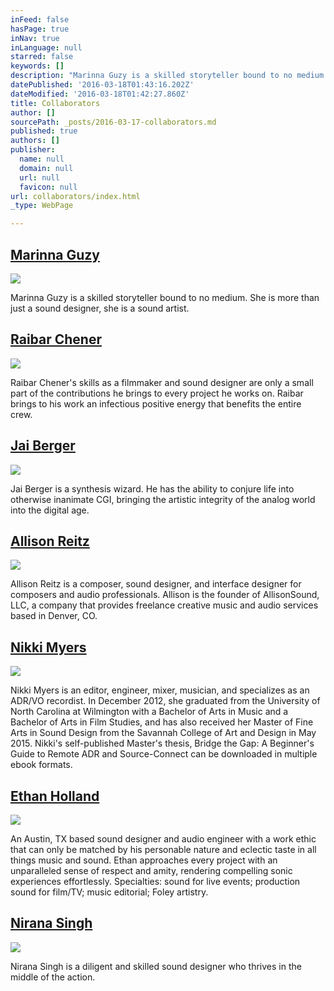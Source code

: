 ```yaml
---
inFeed: false
hasPage: true
inNav: true
inLanguage: null
starred: false
keywords: []
description: "Marinna Guzy is a skilled storyteller bound to no medium. She is more than just a sound designer, she is a sound artist.\_"
datePublished: '2016-03-18T01:43:16.202Z'
dateModified: '2016-03-18T01:42:27.860Z'
title: Collaborators
author: []
sourcePath: _posts/2016-03-17-collaborators.md
published: true
authors: []
publisher:
  name: null
  domain: null
  url: null
  favicon: null
url: collaborators/index.html
_type: WebPage

---
```

## [Marinna Guzy][0]
![](https://the-grid-user-content.s3-us-west-2.amazonaws.com/4e1ca170-7659-4032-b723-26bd9a92f76f.jpg)

Marinna Guzy is a skilled storyteller bound to no medium. She is more than just a sound designer, she is a sound artist. 

## [Raibar Chener][1]
![](https://the-grid-user-content.s3-us-west-2.amazonaws.com/117c25d0-b532-473e-97dc-ab7212c5cb98.jpg)

Raibar Chener's skills as a filmmaker and sound designer are only a small part of the contributions he brings to every project he works on. Raibar brings to his work an infectious positive energy that benefits the entire crew. 

## [Jai Berger][2]
![](https://the-grid-user-content.s3-us-west-2.amazonaws.com/1d288afd-b44f-4678-b828-e62ef6230892.jpg)

Jai Berger is a synthesis wizard. He has the ability to conjure life into otherwise inanimate CGI, bringing the artistic integrity of the analog world into the digital age. 

## [Allison Reitz][3]
![](https://the-grid-user-content.s3-us-west-2.amazonaws.com/e6238baa-8a9d-4c74-a68b-a4805e4ee1d8.jpg)

Allison Reitz is a composer, sound designer, and interface designer for composers and audio professionals. Allison is the founder of AllisonSound, LLC, a company that provides freelance creative music and audio services based in Denver, CO.

## [Nikki Myers][4]
![](https://the-grid-user-content.s3-us-west-2.amazonaws.com/beb6a5da-f98b-4dda-9bf6-2c0ea7701bc9.jpg)

Nikki Myers is an editor, engineer, mixer, musician, and specializes as an ADR/VO recordist. In December 2012, she graduated from the University of North Carolina at Wilmington with a Bachelor of Arts in Music and a Bachelor of Arts in Film Studies, and has also received her Master of Fine Arts in Sound Design from the Savannah College of Art and Design in May 2015\. Nikki's self-published Master's thesis, Bridge the Gap: A Beginner's Guide to Remote ADR and Source-Connect can be downloaded in multiple ebook formats. 

## [Ethan Holland][5]
![](https://the-grid-user-content.s3-us-west-2.amazonaws.com/3ed7b75b-1fd0-4ccf-b0b1-a00f97e81535.jpg)

An Austin, TX based sound designer and audio engineer with a work ethic that can only be matched by his personable nature and eclectic taste in all things music and sound. Ethan approaches every project with an unparalleled sense of respect and amity, rendering compelling sonic experiences effortlessly. Specialties: sound for live events; production sound for film/TV; music editorial; Foley artistry. 

## [Nirana Singh][6]
![](https://the-grid-user-content.s3-us-west-2.amazonaws.com/9db6905f-8a34-4de9-8570-2689dec5e257.jpg)

Nirana Singh is a diligent and skilled sound designer who thrives in the middle of the action. 

[0]: http://mg-raconteur.com/
[1]: http://raibarchener.com/
[2]: http://jaibergeraudio.com/
[3]: http://allisonsound.com/
[4]: http://www.nikkimyerssound.com/
[5]: http://www.ethanhollandsound.com/
[6]: http://njssound.com/